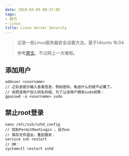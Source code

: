 ```yaml
---
date: 2019-03-09 00:57:05
tags:
- 技巧
- Linux
title: Linux Server Security
---
```


> 记录一些Linux服务器安全设置方法。基于Ubuntu 16.04.

> 参考[原文](https://linuxstory.org/four-ways-to-make-your-linux-server-more-security/)。不过网上一大堆啦。

<!-- more -->

## 添加用户

````
adduser <username>
// 之后会提示输入各类信息，例如密码、电话什么的就不必要了。
// 会把该用户加入同名的组，为了让该用户拥有sudo权限：
gpasswd -a <username> sudo
````

## 禁止root登录

````
nano /etc/ssh/sshd_config
// 找到PermitRootLogin ，设为no
// 保存文件退出，重启服务：
service ssh restart
// OR：
systemctl restart sshd
````